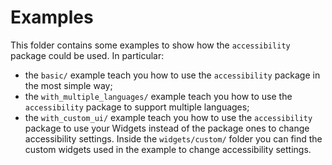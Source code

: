 # Examples

This folder contains some examples to show how the `accessibility` package could be used. In particular:

  - the `basic/` example teach you how to use the `accessibility` package in the most simple way;
  - the `with_multiple_languages/` example teach you how to use the `accessibility` package to support multiple languages;
  - the `with_custom_ui/` example teach you how to use the `accessibility` package to use your Widgets instead of the package ones to change accessibility settings. Inside the `widgets/custom/` folder you can find the custom widgets used in the example to change accessibility settings.